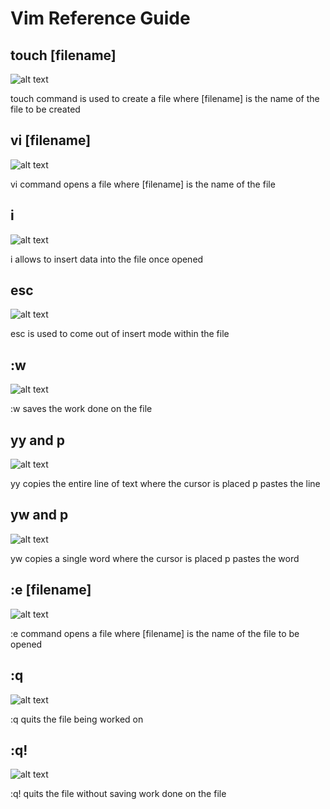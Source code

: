 # Vim Reference Guide

## touch [filename]
![alt text](https://github.com/gmachalo/course_project/blob/vim_ref_guide/images/touch%20cmd.JPG)

touch command is used to create a file where [filename] is the name of the file to be created

## vi [filename]
![alt text](https://github.com/gmachalo/course_project/blob/vim_ref_guide/images/vi%20cmd.JPG)

vi command opens a file where [filename] is the name of the file

## i
![alt text](https://github.com/gmachalo/course_project/blob/vim_ref_guide/images/i%20cmd.JPG)

i allows to insert data into the file once opened

## esc

![alt text](https://github.com/gmachalo/course_project/blob/vim_ref_guide/images/esc%20cmd.JPG)

esc is used to come out of insert mode within the file

## :w

![alt text](https://github.com/gmachalo/course_project/blob/vim_ref_guide/images/w%20cmd.JPG)

:w saves the work done on the file

## yy and p

![alt text](https://github.com/gmachalo/course_project/blob/vim_ref_guide/images/yy%2B%20p%20cmd.JPG)

yy copies the entire line of text  where the cursor is placed
p pastes the line

## yw and p

![alt text](https://github.com/gmachalo/course_project/blob/vim_ref_guide/images/yw%2Bp%20cmd.JPG)

yw copies a single word where the cursor is placed 
p pastes the word

## :e [filename]

![alt text](https://github.com/gmachalo/course_project/blob/vim_ref_guide/images/e%20cmd.JPG)

:e command opens a file where [filename] is the name of the file to be opened

## :q

![alt text](https://github.com/gmachalo/course_project/blob/vim_ref_guide/images/q%20cmd.JPG)

:q quits the file being worked on

## :q!

![alt text](https://github.com/gmachalo/course_project/blob/vim_ref_guide/images/!q.JPG)

:q! quits the file without saving work done on the file
